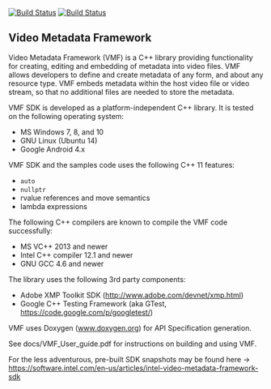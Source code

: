 [![Build Status](https://travis-ci.org/apavlenko/vmf.svg?branch=vmf-3.0)](https://travis-ci.org/apavlenko/vmf)
[![Build Status](https://ci.appveyor.com/project/apavlenko/vmf/branch/vmf-3.0)](https://ci.appveyor.com/api/projects/status/github/apavlenko/vmf?branch=vmf-3.0)

Video Metadata Framework
------------------------

Video Metadata Framework (VMF) is a C++ library providing functionality for creating, editing and embedding of metadata into video files.
VMF allows developers to define and create metadata of any form, and about any resource type.
VMF embeds metadata within the host video file or video stream, so that no additional files are needed to store the metadata.

VMF SDK is developed as a platform-independent C++ library. It is tested on the following operating system:
* MS Windows 7, 8, and 10
* GNU Linux (Ubuntu 14)
* Google Android 4.x

VMF SDK and the samples code uses the following C++ 11 features:
* `auto`
* `nullptr`
* rvalue references and move semantics
* lambda expressions

The following C++ compilers are known to compile the VMF code successfully:
* MS VC++ 2013 and newer
* Intel C++ compiler 12.1 and newer
* GNU GCC 4.6 and newer


The library uses the following 3rd party components:
* Adobe XMP Toolkit SDK (http://www.adobe.com/devnet/xmp.html)
* Google C++ Testing Framework (aka GTest, https://code.google.com/p/googletest/)

VMF uses Doxygen (www.doxygen.org) for API Specification generation.

See docs/VMF_User_guide.pdf for instructions on building and using VMF.

For the less adventurous, pre-built SDK snapshots may be found here -> https://software.intel.com/en-us/articles/intel-video-metadata-framework-sdk
